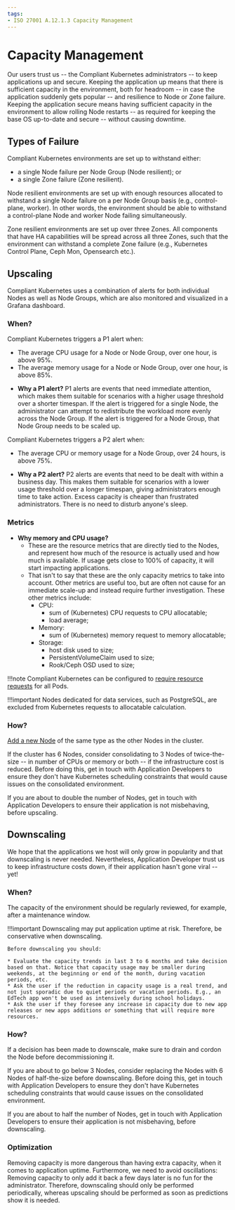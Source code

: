 ```yaml
---
tags:
- ISO 27001 A.12.1.3 Capacity Management
---
```

# Capacity Management

Our users trust us -- the Compliant Kubernetes administrators -- to keep applications up and secure.
Keeping the application up means that there is sufficient capacity in the environment, both for headroom -- in case the application suddenly gets popular -- and resilience to Node or Zone failure.
Keeping the application secure means having sufficient capacity in the environment to allow rolling Node restarts -- as required for keeping the base OS up-to-date and secure -- without causing downtime.

## Types of Failure

Compliant Kubernetes environments are set up to withstand either:

- a single Node failure per Node Group (Node resilient); or
- a single Zone failure (Zone resilient).

Node resilient environments are set up with enough resources allocated to withstand a single Node failure on a per Node Group basis (e.g., control-plane, worker). In other words, the environment should be able to withstand a control-plane Node and worker Node failing simultaneously.

Zone resilient environments are set up over three Zones. All components that have HA capabilities will be spread across all three Zones, such that the environment can withstand a complete Zone failure (e.g., Kubernetes Control Plane, Ceph Mon, Opensearch etc.).

## Upscaling

Compliant Kubernetes uses a combination of alerts for both individual Nodes as well as Node Groups, which are also monitored and visualized in a Grafana dashboard.

### When?

Compliant Kubernetes triggers a P1 alert when:

- The average CPU usage for a Node or Node Group, over one hour, is above 95%.
- The average memory usage for a Node or Node Group, over one hour, is above 85%.


* **Why a P1 alert?** P1 alerts are events that need immediate attention, which makes them suitable for scenarios with a higher usage threshold over a shorter timespan. If the alert is triggered for a single Node, the administrator can attempt to redistribute the workload more evenly across the Node Group. If the alert is triggered for a Node Group, that Node Group needs to be scaled up.

Compliant Kubernetes triggers a P2 alert when:

- The average CPU or memory usage for a Node Group, over 24 hours, is above 75%.

* **Why a P2 alert?** P2 alerts are events that need to be dealt with within a business day. This makes them suitable for scenarios with a lower usage threshold over a longer timespan, giving administrators enough time to take action. Excess capacity is cheaper than frustrated administrators. There is no need to disturb anyone's sleep.

### Metrics

* **Why memory and CPU usage?**
  * These are the resource metrics that are directly tied to the Nodes, and represent how much of the resource is actually used and how much is available. If usage gets close to 100% of capacity, it will start impacting applications.
  * That isn't to say that these are the only capacity metrics to take into account. Other metrics are useful too, but are often not cause for an immediate scale-up and instead require further investigation. These other metrics include:
    * CPU:
        * sum of (Kubernetes) CPU requests to CPU allocatable;
        * load average;
    * Memory:
        * sum of (Kubernetes) memory request to memory allocatable;
    * Storage:
        * host disk used to size;
        * PersistentVolumeClaim used to size;
        * Rook/Ceph OSD used to size;

!!!note
    Compliant Kubernetes can be configured to [require resource requests](../user-guide/safeguards/enforce-resources.md) for all Pods.

!!!important
    Nodes dedicated for data services, such as PostgreSQL, are excluded from Kubernetes requests to allocatable calculation.

### How?

[Add a new Node](../operator-manual/troubleshooting.md#node-seems-really-not-fine-i-want-a-new-one) of the same type as the other Nodes in the cluster.

If the cluster has 6 Nodes, consider consolidating to 3 Nodes of twice-the-size -- in number of CPUs or memory or both -- if the infrastructure cost is reduced.
Before doing this, get in touch with Application Developers to ensure they don't have Kubernetes scheduling constraints that would cause issues on the consolidated environment.

If you are about to double the number of Nodes, get in touch with Application Developers to ensure their application is not misbehaving, before upscaling.

## Downscaling

We hope that the applications we host will only grow in popularity and that downscaling is never needed.
Nevertheless, Application Developer trust us to keep infrastructure costs down, if their application hasn't gone viral -- yet!

### When?

The capacity of the environment should be regularly reviewed, for example, after a maintenance window.


!!!important
    Downscaling may put application uptime at risk. Therefore, be conservative when downscaling.

    Before downscaling you should:

    * Evaluate the capacity trends in last 3 to 6 months and take decision based on that. Notice that capacity usage may be smaller during weekends, at the beginning or end of the month, during vacation periods, etc.
    * Ask the user if the reduction in capacity usage is a real trend, and not just sporadic due to quiet periods or vacation periods. E.g., an EdTech app won't be used as intensively during school holidays.
    * Ask the user if they foresee any increase in capacity due to new app releases or new apps additions or something that will require more resources.

### How?

If a decision has been made to downscale, make sure to drain and cordon the Node before decommissioning it.

If you are about to go below 3 Nodes, consider replacing the Nodes with 6 Nodes of half-the-size before downscaling.
Before doing this, get in touch with Application Developers to ensure they don't have Kubernetes scheduling constraints that would  cause issues on the consolidated environment.

If you are about to half the number of Nodes, get in touch with Application Developers to ensure their application is not misbehaving, before downscaling.

### Optimization

Removing capacity is more dangerous than having extra capacity, when it comes to application uptime.
Furthermore, we need to avoid oscillations: Removing capacity to only add it back a few days later is no fun for the administrator.
Therefore, downscaling should only be performed periodically, whereas upscaling should be performed as soon as predictions show it is needed.
